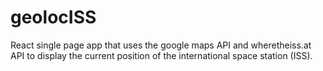 # geolocISS
React single page app that uses the google maps API and wheretheiss.at API to display the current position of the international space station (ISS). 

